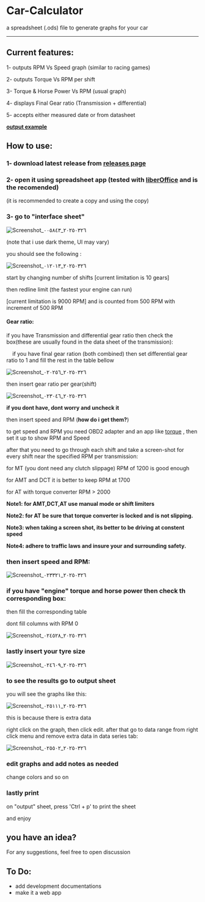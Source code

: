 # Car-Calculator

a spreadsheet (.ods) file to generate graphs for your car

_____________________________________________________________________________________________

## Current features:

1- outputs RPM Vs Speed graph (similar to racing games)

2- outputs Torque Vs RPM per shift

3- Torque & Horse Power Vs RPM (usual graph)

4- displays Final Gear ratio (Transmission + differential)

5- accepts either measured date or from datasheet

[**output example**](https://github.com/ECO1AI/car-calculator/blob/main/car-calculator-output-example.pdf)

## How to use:

### 1- download latest release from [releases page](https://github.com/ECO1AI/car-calculator/releases/)

### 2- open it using spreadsheet app (tested with [liberOffice](https://www.libreoffice.org/) and is the recomended)

(it is recommended to create a copy and using the copy)

### 3- go to "interface sheet"

![Screenshot_٢٠٢٥٠٣٢٦_٠٠٥٨٤٣](https://github.com/user-attachments/assets/c546a89f-f2cb-45f4-82b2-005a901105cc)

(note that i use dark theme, UI may vary)

you should see the following :

![Screenshot_٢٠٢٥٠٣٢٦_٠١٢٠١٣](https://github.com/user-attachments/assets/cc6fffaa-829c-4f76-b07a-43611ce04ff2)

start by changing number of shifts [current limitation is 10 gears]

then redline limit (the fastest your engine can run) 

[current limitation is 9000 RPM] and is counted from 500 RPM with increment of 500 RPM

#### Gear ratio:

if you have Transmission and differential gear ratio then check the box(these are usually found in the data sheet of the transmission):

    if you have final gear ration (both combined) then set differential gear ratio to 1 and fill the rest in the table bellow

![Screenshot_٢٠٢٥٠٣٢٦_٠٢٠٢٥٦](https://github.com/user-attachments/assets/3f477db3-80fa-44cd-96d1-796fed883dce)

then insert gear ratio per gear(shift)

![Screenshot_٢٠٢٥٠٣٢٦_٠٢٣٠٤٦](https://github.com/user-attachments/assets/2ee108d5-19d8-42f1-81b1-a37f45d257d5)


**if you dont have, dont worry and uncheck it**

then insert speed and RPM (**how do i get them?**)



to get speed and RPM you need OBD2 adapter and an app like [torque](https://torque-bhp.com/software/torque-android-obd2-adapters/) , then set it up to show RPM and Speed

after that you need to go through each shift and take a screen-shot for every shift near the specified RPM per transmission:

for MT (you dont need any clutch slippage) RPM of 1200 is good enough

for AMT and DCT it is better to keep RPM at 1700

for AT with torque converter RPM > 2000

**Note1: for AMT,DCT,AT use manual mode or shift limiters**

**Note2: for AT be sure that torque converter is locked and is not slipping.**

**Note3: when taking a screen shot, its better to be driving at constent speed**

**Note4: adhere to traffic laws and insure your and surrounding safety.**



### then insert speed and RPM:

![Screenshot_٢٠٢٥٠٣٢٦_٠٢٣٣٢١](https://github.com/user-attachments/assets/059f8d8d-e8fa-4aba-bd85-32d1e3c465f9)

### if you have "engine" torque and horse power then check th corresponding box:

then fill the corresponding table

dont fill columns with RPM 0

![Screenshot_٢٠٢٥٠٣٢٦_٠٢٤٥٢٨](https://github.com/user-attachments/assets/90121b17-68e0-4c7f-a298-d3dc70d833ec)

### lastly insert your tyre size

![Screenshot_٢٠٢٥٠٣٢٦_٠٢٤٦٠٩](https://github.com/user-attachments/assets/efafbe4a-c06b-4b58-810d-02ded13eb433)

### to see the results go to output sheet

you will see the graphs like this:

![Screenshot_٢٠٢٥٠٣٢٦_٠٢٥١١١](https://github.com/user-attachments/assets/51755674-1e5a-4d02-be94-656ddc3a0648)

this is because there is extra data

right click on the graph, then click edit. after that go to data range from right click menu and remove extra data in data series tab:

![Screenshot_٢٠٢٥٠٣٢٦_٠٢٥٥٠٢](https://github.com/user-attachments/assets/487289ec-4453-48ea-9dc3-73a19772abaa)

### edit graphs and add notes as needed

change colors and so on

### lastly print

on "output" sheet, press 'Ctrl + p' to print the sheet

and enjoy

## you have an idea?
For any suggestions, feel free to open discussion

## To Do:
- add development documentations
- make it a web app

